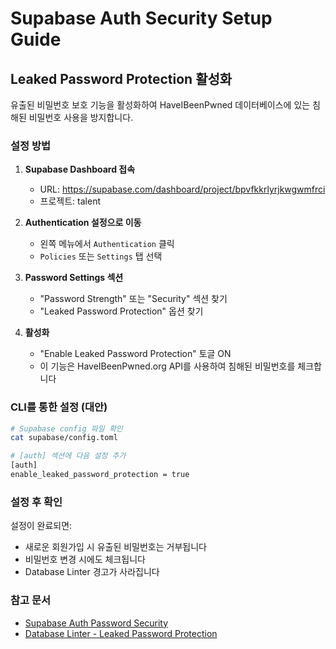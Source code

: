 # Supabase Auth Security Setup Guide

## Leaked Password Protection 활성화

유출된 비밀번호 보호 기능을 활성화하여 HaveIBeenPwned 데이터베이스에 있는 침해된 비밀번호 사용을 방지합니다.

### 설정 방법

1. **Supabase Dashboard 접속**
   - URL: https://supabase.com/dashboard/project/bpvfkkrlyrjkwgwmfrci
   - 프로젝트: talent

2. **Authentication 설정으로 이동**
   - 왼쪽 메뉴에서 `Authentication` 클릭
   - `Policies` 또는 `Settings` 탭 선택

3. **Password Settings 섹션**
   - "Password Strength" 또는 "Security" 섹션 찾기
   - "Leaked Password Protection" 옵션 찾기

4. **활성화**
   - "Enable Leaked Password Protection" 토글 ON
   - 이 기능은 HaveIBeenPwned.org API를 사용하여 침해된 비밀번호를 체크합니다

### CLI를 통한 설정 (대안)

```bash
# Supabase config 파일 확인
cat supabase/config.toml

# [auth] 섹션에 다음 설정 추가
[auth]
enable_leaked_password_protection = true
```

### 설정 후 확인

설정이 완료되면:
- 새로운 회원가입 시 유출된 비밀번호는 거부됩니다
- 비밀번호 변경 시에도 체크됩니다
- Database Linter 경고가 사라집니다

### 참고 문서

- [Supabase Auth Password Security](https://supabase.com/docs/guides/auth/password-security#password-strength-and-leaked-password-protection)
- [Database Linter - Leaked Password Protection](https://supabase.com/docs/guides/database/database-linter?lint=auth_leaked_password_protection)
